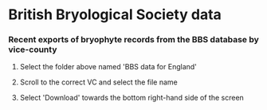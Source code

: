 # British Bryological Society data
### Recent exports of bryophyte records from the BBS database by vice-county

1) Select the folder above named 'BBS data for England'


2) Scroll to the correct VC and select the file name


3) Select 'Download' towards the bottom right-hand side of the screen
